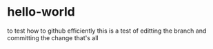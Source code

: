 # hello-world
to test how to github efficiently 
this is a test of editting the branch and committing the change
that's all
